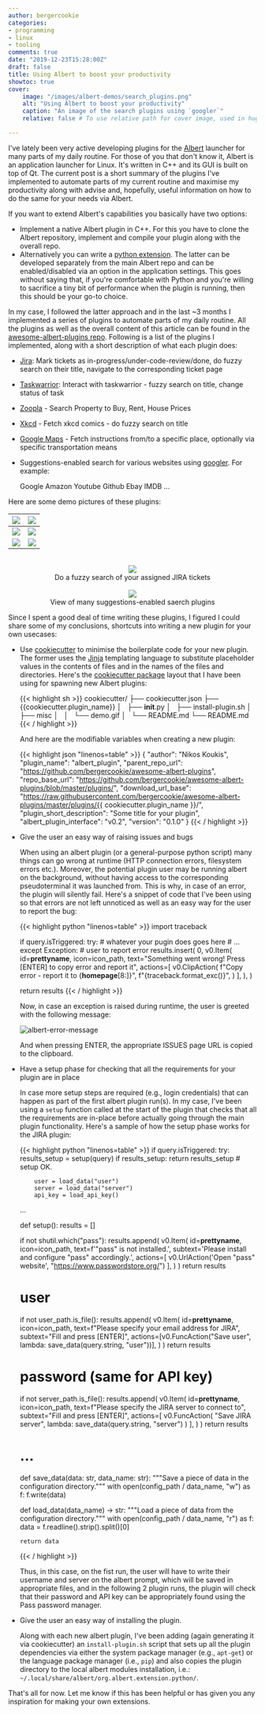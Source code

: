```yaml
---
author: bergercookie
categories:
- programming
- linux
- tooling
comments: true
date: "2019-12-23T15:28:00Z"
draft: false
title: Using Albert to boost your productivity
showtoc: true
cover:
    image: "/images/albert-demos/search_plugins.png"
    alt: "Using Albert to boost your productivity"
    caption: "An image of the search plugins using `googler`"
    relative: false # To use relative path for cover image, used in hugo Page-bundles

---
```


I've lately been very active developing plugins for the
[Albert](https://albertlauncher.github.io/) launcher for many parts of my daily
routine.
For those of you that don't know it, Albert is an application launcher for
Linux. It's written in C++ and its GUI is built on top of Qt. The current post
is a short summary of the plugins I've implemented to automate parts of my
current routine and maximise my productivity along with advise and, hopefully,
useful information on how to do the same for your needs via Albert.

If you want to extend Albert's capabilities you basically have two options:

- Implement a native Albert plugin in C++. For this you have to clone the
  Albert repository, implement and compile your plugin along with the overall
  repo.
- Alternatively you can write a [python
  extension](https://albertlauncher.github.io/docs/extensions/python/). The
  latter can be developed separately from the main Albert repo and can be
  enabled/disabled via an option in the application settings. This goes
  without saying that, if you're comfortable with Python and you're willing to
  sacrifice a tiny bit of performance when the plugin is running, then this
  should be your go-to choice.

In my case, I followed the latter approach and in the last ~3 months I implemented a
series of plugins to automate parts of my daily routine. All the plugins as well
as the overall content of this article can be found in the
[awesome-albert-plugins
repo](https://github.com/bergercookie/awesome-albert-plugins). Following is a
list of the plugins I implemented, along with a short description of what each
plugin does:

- [Jira](https://www.atlassian.com/software/jira): Mark tickets as in-progress/under-code-review/done, do fuzzy search on
  their title, navigate to the corresponding ticket page
- [Taskwarrior](https://taskwarrior.org/): Interact with taskwarrior - fuzzy search on title, change status
  of task
- [Zoopla](https://www.zoopla.co.uk/) - Search Property to Buy, Rent, House Prices
- [Xkcd](https://xkcd.com/) - Fetch xkcd comics  - do fuzzy search on title
- [Google Maps](https://maps.google.com) - Fetch instructions from/to a specific place, optionally via
  specific transportation means
- Suggestions-enabled search for various websites using
    [googler](https://github.com/jarun/googler). For example:

    Google
    Amazon
    Youtube
    Github
    Ebay
    IMDB
    ...


Here are some demo pictures of these plugins:

| ![](/images/albert-demos/albert-suggestions-demo2.gif) | ![](/images/albert-demos/albert-suggestions-demo.gif) |
|:---:|:---:|
| ![](/images/albert-demos/albert-suggestions-demo3.gif) | ![](/images/albert-demos/taskwarrior-demo.gif) |
| ![](/images/albert-demos/xkcd-demo.gif) | ![](/images/albert-demos/youtube-demo.gif) |

<br/>

<center>
<img src="/images/albert-demos/demo-fuzzy-search-title.png">
<br/>
Do a fuzzy search of your assigned JIRA tickets
</center>

<br/>

<center>
<img src="/images/albert-demos/search_plugins.png">
<br/>
View of many suggestions-enabled saerch plugins
</center>

Since I spent a good deal of time writing these plugins, I figured I could share
some of my conclusions, shortcuts into writing a new plugin for your own
usecases:

- Use [cookiecutter](https://cookiecutter.readthedocs.io/en/latest/) to minimise
  the boilerplate code for your new plugin. The former uses the
  [Jinja](https://www.palletsprojects.com/p/jinja/) templating language to
  substitute placeholder values in the contents of files and in the names of the
  files and directories.
  Here's the [cookiecutter
  package](https://github.com/bergercookie/awesome-albert-plugins/tree/master/cookiecutter)
  layout that I have been using for spawning new Albert plugins:

  {{< highlight sh >}}
    cookiecutter/
    ├── cookiecutter.json
    ├── {{cookiecutter.plugin_name}}
    │   ├── __init__.py
    │   ├── install-plugin.sh
    │   ├── misc
    │   │   └── demo.gif
    │   └── README.md
    └── README.md
  {{< / highlight >}}

  And here are the modifiable variables when creating a new plugin:

  {{< highlight json "linenos=table" >}}
  {
      "author": "Nikos Koukis",
      "plugin_name": "albert_plugin",
      "parent_repo_url": "https://github.com/bergercookie/awesome-albert-plugins",
      "repo_base_url": "https://github.com/bergercookie/awesome-albert-plugins/blob/master/plugins/",
      "download_url_base": "https://raw.githubusercontent.com/bergercookie/awesome-albert-plugins/master/plugins/{{ cookiecutter.plugin_name }}/",
      "plugin_short_description": "Some title for your plugin",
      "albert_plugin_interface": "v0.2",
      "version": "0.1.0"
  }
  {{< / highlight >}}

- Give the user an easy way of raising issues and bugs

  When using an albert plugin (or a general-purpose python script) many things
  can go wrong at runtime (HTTP connection errors, filesystem errors etc.).
  Moreover, the potential plugin user may be running albert on the background,
  without having access to the corresponding pseudoterminal it was launched
  from. This is why, in case of an error, the plugin will silently fail. Here's
  a snippet of code that I've been using so that errors are not left unnoticed
  as well as an easy way for the user to report the bug:

  {{< highlight python "linenos=table" >}}
  import traceback

  if query.isTriggered:
      try:
          # whatever your pugin does goes here
          # ...
      except Exception:  # user to report error
          results.insert(
              0,
              v0.Item(
                  id=__prettyname__,
                  icon=icon_path,
                  text="Something went wrong! Press [ENTER] to copy error and report it",
                  actions=[
                      v0.ClipAction(
                          f"Copy error - report it to {__homepage__[8:]}",
                          f"{traceback.format_exc()}",
                      )
                  ],
              ),
          )

    return results
  {{< / highlight >}}

  Now, in case an exception is raised during runtime, the user is greeted with
  the following message:

  ![albert-error-message](/images/albet-plugin-error-msg.png)

  And when pressing ENTER, the appropriate ISSUES page URL is copied to the
  clipboard.

- Have a setup phase for checking that all the requirements for your plugin are
  in place

  In case more setup steps are required (e.g., login credentials)  that can
  happen as part of the first albert plugin run(s). In my case, I've been using
  a `setup` function called at the start of the plugin that checks that all the
  requirements are in-place before actually going through the main plugin
  functionality. Here's a sample of how the setup phase works for the JIRA
  plugin:

  {{< highlight python "linenos=table" >}}
  if query.isTriggered:
      try:
          results_setup = setup(query)
          if results_setup:
              return results_setup
          # setup OK.

          user = load_data("user")
          server = load_data("server")
          api_key = load_api_key()

  ...

  def setup():
    results = []

    if not shutil.which("pass"):
        results.append(
            v0.Item(
                id=__prettyname__,
                icon=icon_path,
                text=f'"pass" is not installed.',
                subtext='Please install and configure "pass" accordingly.',
                actions=[
                    v0.UrlAction('Open "pass" website', "https://www.passwordstore.org/")
                ],
            )
        )
        return results

    # user
    if not user_path.is_file():
        results.append(
            v0.Item(
                id=__prettyname__,
                icon=icon_path,
                text=f"Please specify your email address for JIRA",
                subtext="Fill and press [ENTER]",
                actions=[v0.FuncAction("Save user", lambda: save_data(query.string, "user"))],
            )
        )
        return results

    # password (same for API key)
    if not server_path.is_file():
        results.append(
            v0.Item(
                id=__prettyname__,
                icon=icon_path,
                text=f"Please specify the JIRA server to connect to",
                subtext="Fill and press [ENTER]",
                actions=[
                    v0.FuncAction(
                        "Save JIRA server", lambda: save_data(query.string, "server")
                    )
                ],
            )
        )
        return results

  # ...
  def save_data(data: str, data_name: str):
      """Save a piece of data in the configuration directory."""
      with open(config_path / data_name, "w") as f:
          f.write(data)


  def load_data(data_name) -> str:
      """Load a piece of data from the configuration directory."""
      with open(config_path / data_name, "r") as f:
          data = f.readline().strip().split()[0]

      return data

  {{< / highlight >}}

  Thus, in this case, on the fist run, the user will have to write their
  username and server on the albert prompt, which will be saved in appropriate
  files, and in the following 2 plugin runs, the plugin will check that their
  password and API key can be appropriately found using the Pass
  password manager.

- Give the user an easy way of installing the plugin.

  Along with each new albert plugin, I've been adding (again generating it via
  cookiecutter) an `install-plugin.sh` script that sets up all the plugin
  dependencies via either the system package manager (e.g., `apt-get`) or the
  language package manager
  (i.e., `pip`) and also copies the plugin directory to the local albert modules
  installation, i.e.: `~/.local/share/albert/org.albert.extension.python/`.

That's all for now. Let me know if this has been helpful or has given you any
inspiration for making your own extensions.
